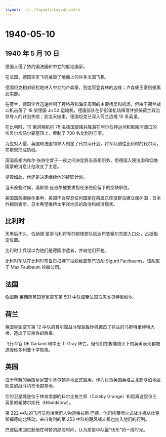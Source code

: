 ```yaml
---
layout: ../../layouts/Layout.astro
---
```


# 1940-05-10

## 1940 年 5 月 10 日

德国入侵了协约国法国和中立的低地国家。

在法国，德国空军飞机摧毁了地面上的许多法国飞机。

德国坦克相对轻松地进入中立的卢森堡，到达阿登森林的边缘；卢森堡王室则撤离到南部。

在荷兰，德国伞兵迅速控制了鹿特丹和海牙周围的主要桥梁和机场，但由于荷兰战斗机击落了
18 架德国 Ju 52
运输机，德国部队在伊彭堡机场降落并抓捕荷兰政治领导人的计划失败；到当天结束，德国坦克已深入荷兰边境
10 多英里。

在比利时，10 架滑翔机将 78
名德国空降兵降落在阿尔伯特运河和默斯河渡口的埃贝尔埃马尔要塞顶上，牵制了
700 名比利时守军。

为应对入侵，英国和法国领导人制定了代尔河计划，将军队调往比利时的代尔河，在那里形成防线。

英国首相内维尔·张伯伦曾于一夜之间决定辞去首相职务，但德国入侵法国和低地国家的消息让他改变了主意。

尽管如此，他还是决定继续他的辞职计划。

当天晚些时候，温斯顿·丘吉尔被要求担任张伯伦留下的空缺职位。

美国国务卿赫尔重申，美国不会容忍任何国家在荷属东印度群岛建立保护国；日本外相则表示，日本希望维持太平洋地区的政治和经济现状。

## 比利时

天黑后不久，伯纳德·蒙哥马利将军的前锋部队抵达布鲁塞尔东部入口处，占据指定位置。

比利时士兵误以为他们是德国渗透者，并向他们开枪。

比利时军队在比利时布鲁日扣押了拉脱维亚蒸汽货船 Sigurd
Faulbaums，该船属于 Max Faulbaum 轮船公司。

## 法国

詹姆斯·莱西随英国皇家空军第 501 中队调至法国马恩省贝特尼维尔。

## 荷兰

英国皇家空军第 12
中队的费尔雷战斗轻型轰炸机袭击了荷兰的马斯特里赫特大桥，造成了灾难性的后果。

飞行军官 DE Garland 和中士 T. Gray
阵亡，但他们在极端炮火下的英勇表现都被追授维多利亚十字勋章。

## 英国

位于林赛的英国皇家空军基尔顿基地正式启用，作为负责英国英格兰北部亨伯地区防空的战斗机司令部基地。

它的卫星城是位于林肯南部的科尔比格兰奇（Coleby
Grange）和距离这里仅三英里的希博尔斯托（Hibaldstow）。

第 222
中队的飞行员包括传奇人物道格拉斯·巴德，他们携带喷火式战斗机从杜克斯福德向北移动，来自肯利的第
253 中队的飓风战斗机也加入他们的行列。

巴德后来回忆起他在柯顿的那段时间，认为那是中队最"快乐"的一段时光。
